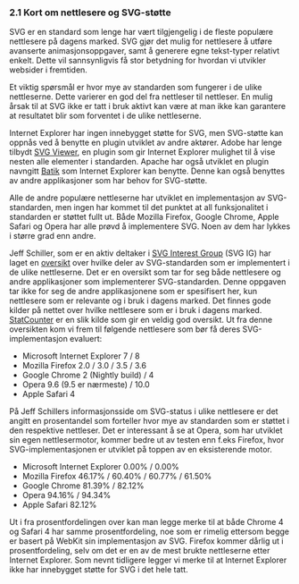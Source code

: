 ### 2.1 Kort om nettlesere og SVG-støtte ###

SVG er en standard som lenge har vært tilgjengelig i de fleste populære
nettlesere på dagens marked. SVG gjør det mulig for nettlesere å utføre
avanserte animasjonsoppgaver, samt å generere egne tekst-typer relativt
enkelt. Dette vil sannsynligvis få stor betydning for hvordan vi utvikler
websider i fremtiden.

Et viktig spørsmål er hvor mye av standarden som fungerer i de ulike
nettleserne. Dette varierer en god del fra nettleser til nettleser. En mulig
årsak til at SVG ikke er tatt i bruk aktivt kan være at man ikke kan
garantere at resultatet blir som forventet i de ulike nettleserne.

Internet Explorer har ingen innebygget støtte for SVG, men SVG-støtte kan
oppnås ved å benytte en plugin utviklet av andre aktører. Adobe har lenge
tilbydt [SVG Viewer][4], en plugin som gir Internet Explorer mulighet til å
vise nesten alle elementer i standarden. Apache har også utviklet en plugin
navngitt [Batik][5] som Internet Explorer kan benytte. Denne kan også
benyttes av andre applikasjoner som har behov for SVG-støtte.

Alle de andre populære nettleserne har utviklet en implementasjon av
SVG-standarden, men ingen har kommet til det punktet at all funksjonalitet i
standarden er støttet fullt ut. Både Mozilla Firefox, Google Chrome, Apple
Safari og Opera har alle prøvd å implementere SVG. Noen av dem har lykkes i
større grad enn andre.

Jeff Schiller, som er en aktiv deltaker i [SVG Interest Group][3] (SVG IG)
har laget en [oversikt][1] over hvilke deler av SVG-standarden som er
implementert i de ulike nettleserne. Det er en oversikt som tar for seg både
nettlesere og andre applikasjoner som implementerer SVG-standarden. Denne
oppgaven tar ikke for seg de andre applikasjonene som er spesifisert her,
kun nettlesere som er relevante og i bruk i dagens marked. Det finnes gode
kilder på nettet over hvilke nettlesere som er i bruk i dagens marked.
[StatCounter][2] er en slik kilde som gir en veldig god oversikt. Ut fra
denne oversikten kom vi frem til følgende nettlesere som bør få deres
SVG-implementasjon evaluert:

 * Microsoft Internet Explorer 7 / 8
 * Mozilla Firefox 2.0 / 3.0 / 3.5 / 3.6
 * Google Chrome 2 (Nightly build) / 4
 * Opera 9.6 (9.5 er nærmeste) / 10.0
 * Apple Safari 4

På Jeff Schillers informasjonsside om SVG-status i ulike nettlesere er det
angitt en prosentandel som forteller hvor mye av standarden som er støttet i
den respektive nettleser. Det er interessant å se at Opera, som har utviklet
sin egen nettlesermotor, kommer bedre ut av testen enn f.eks Firefox, hvor
SVG-implementasjonen er utviklet på toppen av en eksisterende motor.

 * Microsoft Internet Explorer 0.00% / 0.00%
 * Mozilla Firefox 46.17% / 60.40% / 60.77% / 61.50%
 * Google Chrome 81.39% / 82.12%
 * Opera 94.16% / 94.34%
 * Apple Safari 82.12%

Ut i fra prosentfordelingen over kan man legge merke til at både Chrome 4 og
Safari 4 har samme prosentfordeling, noe som er rimelig ettersom begge er
basert på WebKit sin implementasjon av SVG. Firefox kommer dårlig ut i
prosentfordeling, selv om det er en av de mest brukte nettleserne etter
Internet Explorer. Som nevnt tidligere legger vi merke til at Internet
Explorer ikke har innebygget støtte for SVG i det hele tatt.

[1]: http://www.codedread.com/svg-support-table.html "SVG Support in browsers, Jeff Schiller, uthentet 2010-03-14"
[2]: http://gs.statcounter.com/#browser_version-ww-monthly-200902-201003-bar "StatCounter Global Stats, Browser version, February 2009 to March 2010"
[3]: http://www.w3.org/Graphics/SVG/IG/ "SVG Interest Group, W3C, lest 2010-05-27"
[4]: http://www.adobe.com/svg/viewer/install/ "Adobe SVG Viewer IE Plugin install page, Adobe, lest 2010-05-27"
[5]: http://xmlgraphics.apache.org/batik/ "Batik Java SVG Toolkit, Apache Software Foundation, 2010-01-02"

